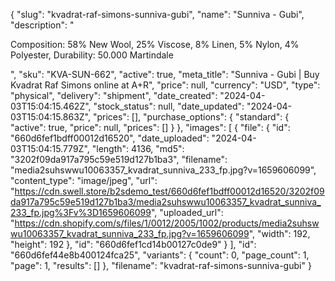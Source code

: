 {
  "slug": "kvadrat-raf-simons-sunniva-gubi",
  "name": "Sunniva - Gubi",
  "description": "<p>Composition: 58% New Wool, 25% Viscose, 8% Linen, 5% Nylon, 4% Polyester, Durability: 50.000 Martindale</p>",
  "sku": "KVA-SUN-662",
  "active": true,
  "meta_title": "Sunniva - Gubi | Buy Kvadrat Raf Simons online at A+R",
  "price": null,
  "currency": "USD",
  "type": "physical",
  "delivery": "shipment",
  "date_created": "2024-04-03T15:04:15.462Z",
  "stock_status": null,
  "date_updated": "2024-04-03T15:04:15.863Z",
  "prices": [],
  "purchase_options": {
    "standard": {
      "active": true,
      "price": null,
      "prices": []
    }
  },
  "images": [
    {
      "file": {
        "id": "660d6fef1bdff00012d16520",
        "date_uploaded": "2024-04-03T15:04:15.779Z",
        "length": 4136,
        "md5": "3202f09da917a795c59e519d127b1ba3",
        "filename": "media2suhswwu10063357_kvadrat_sunniva_233_fp.jpg?v=1659606099",
        "content_type": "image/jpeg",
        "url": "https://cdn.swell.store/b2sdemo_test/660d6fef1bdff00012d16520/3202f09da917a795c59e519d127b1ba3/media2suhswwu10063357_kvadrat_sunniva_233_fp.jpg%3Fv%3D1659606099",
        "uploaded_url": "https://cdn.shopify.com/s/files/1/0012/2005/1002/products/media2suhswwu10063357_kvadrat_sunniva_233_fp.jpg?v=1659606099",
        "width": 192,
        "height": 192
      },
      "id": "660d6fef1cd14b00127c0de9"
    }
  ],
  "id": "660d6fef44e8b400124fca25",
  "variants": {
    "count": 0,
    "page_count": 1,
    "page": 1,
    "results": []
  },
  "filename": "kvadrat-raf-simons-sunniva-gubi"
}